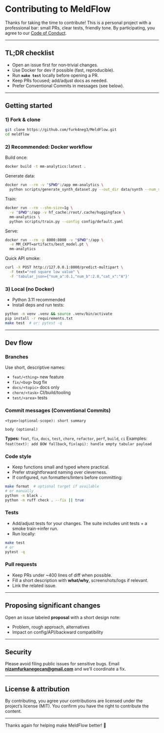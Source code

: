 # Contributing to MeldFlow

Thanks for taking the time to contribute! This is a personal project with a professional bar: small PRs, clear tests, friendly tone. By participating, you agree to our [Code of Conduct](./CODE_OF_CONDUCT.md).

---

## TL;DR checklist

* Open an issue first for non‑trivial changes.
* Use Docker for dev if possible (fast, reproducible).
* Run **`make test`** locally before opening a PR.
* Keep PRs focused; add/adjust docs as needed.
* Prefer Conventional Commits in messages (see below).

---

## Getting started

### 1) Fork & clone

```bash
git clone https://github.com/furk4neg3/MeldFlow.git
cd meldflow
```

### 2) Recommended: Docker workflow

Build once:

```bash
docker build -t mm-analytics:latest .
```

Generate data:

```bash
docker run --rm -v "$PWD":/app mm-analytics \
  python scripts/generate_synth_dataset.py --out_dir data/synth --num_samples 600 --image_size 64
```

Train:

```bash
docker run --rm --shm-size=1g \
  -v "$PWD":/app -v hf_cache:/root/.cache/huggingface \
  mm-analytics \
  python scripts/train.py --config config/default.yaml
```

Serve:

```bash
docker run --rm -p 8000:8000 -v "$PWD":/app \
  -e MM_CKPT=artifacts/best_model.pt \
  mm-analytics
```

Quick API smoke:

```bash
curl -X POST http://127.0.0.1:8000/predict-multipart \
  -F text="red square low value" \
  -F 'tabular_json={"num_a":0.1,"num_b":2.0,"cat_x":"A"}'
```

### 3) Local (no Docker)

* Python 3.11 recommended
* Install deps and run tests:

```bash
python -m venv .venv && source .venv/bin/activate
pip install -r requirements.txt
make test  # or: pytest -q
```

---

## Dev flow

### Branches

Use short, descriptive names:

* `feat/<thing>` new feature
* `fix/<bug>` bug fix
* `docs/<topic>` docs only
* `chore/<task>` CI/build/tooling
* `test/<area>` tests

### Commit messages (Conventional Commits)

```
<type>(optional-scope): short summary

body (optional)
```

**Types:** `feat`, `fix`, `docs`, `test`, `chore`, `refactor`, `perf`, `build`, `ci`
Examples: `feat(text): add BOW fallback`, `fix(api): handle empty tabular payload`

### Code style

* Keep functions small and typed where practical.
* Prefer straightforward naming over cleverness.
* If configured, run formatters/linters before committing:

```bash
make format  # optional target if available
# or manually
python -m black .
python -m ruff check . --fix || true
```

### Tests

* Add/adjust tests for your changes. The suite includes unit tests + a smoke train→infer run.
* Run locally:

```bash
make test
# or
pytest -q
```

### Pull requests

* Keep PRs under \~400 lines of diff when possible.
* Fill a short description with **what/why**, screenshots/logs if relevant.
* Link the related issue.

---

## Proposing significant changes

Open an issue labeled **proposal** with a short design note:

* Problem, rough approach, alternatives
* Impact on config/API/backward compatibility

---

## Security

Please avoid filing public issues for sensitive bugs. Email **[nizamfurkanegecan@gmail.com](mailto:nizamfurkanegecan@gmail.com)** and we’ll coordinate a fix.

---

## License & attribution

By contributing, you agree your contributions are licensed under the project’s license (MIT). You confirm you have the right to contribute the content.

---

Thanks again for helping make MeldFlow better! 🙌
